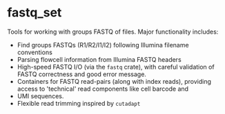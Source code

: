 # fastq_set

Tools for working with groups FASTQ of files. 
Major functionality includes:
 * Find groups FASTQs (R1/R2/I1/I2) following Illumina filename conventions
 * Parsing flowcell information from Illumina FASTQ headers
 * High-speed FASTQ I/O (via the `fastq` crate), with careful validation of FASTQ correctness and good error message.
 * Containers for FASTQ read-pairs (along with index reads), providing access to 'technical' read components like cell barcode and
 * UMI sequences.
 * Flexible read trimming inspired by `cutadapt`